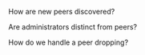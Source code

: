 How are new peers discovered?

Are administrators distinct from peers?

How do we handle a peer dropping?

  

